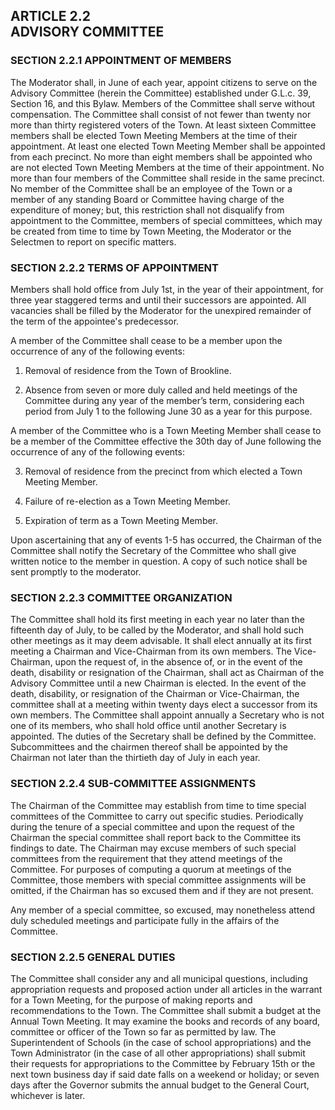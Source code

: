 ## ARTICLE 2.2<br/>ADVISORY COMMITTEE

### SECTION 2.2.1 APPOINTMENT OF MEMBERS

The Moderator shall, in June of each year, appoint citizens to serve on
the Advisory Committee (herein the Committee) established under G.L.c.
39, Section 16, and this Bylaw. Members of the Committee shall serve
without compensation. The Committee shall consist of not fewer than
twenty nor more than thirty registered voters of the Town. At least
sixteen Committee members shall be elected Town Meeting Members at the
time of their appointment. At least one elected Town Meeting Member
shall be appointed from each precinct. No more than eight members shall
be appointed who are not elected Town Meeting Members at the time of
their appointment. No more than four members of the Committee shall
reside in the same precinct. No member of the Committee shall be an
employee of the Town or a member of any standing Board or Committee
having charge of the expenditure of money; but, this restriction shall
not disqualify from appointment to the Committee, members of special
committees, which may be created from time to time by Town Meeting, the
Moderator or the Selectmen to report on specific matters.

### SECTION 2.2.2 TERMS OF APPOINTMENT

Members shall hold office from July 1st, in the year of their
appointment, for three year staggered terms and until their successors
are appointed. All vacancies shall be filled by the Moderator for the
unexpired remainder of the term of the appointee's predecessor.

A member of the Committee shall cease to be a member upon the occurrence
of any of the following events:

1.  Removal of residence from the Town of Brookline.

2.  Absence from seven or more duly called and held meetings of the
    Committee during any year of the member’s term, considering each
    period from July 1 to the following June 30 as a year for this
    purpose.

A member of the Committee who is a Town Meeting Member shall cease to be
a member of the Committee effective the 30th day of June following the occurrence of any of the following
events:

3.  Removal of residence from the precinct from which elected a Town
    Meeting Member.

4.  Failure of re-election as a Town Meeting Member.

5.  Expiration of term as a Town Meeting Member.

Upon ascertaining that any of events 1-5 has occurred, the Chairman of
the Committee shall notify the Secretary of the Committee who shall give
written notice to the member in question. A copy of such notice shall be
sent promptly to the moderator.

### SECTION 2.2.3 COMMITTEE ORGANIZATION

The Committee shall hold its first meeting in each year no later than
the fifteenth day of July, to be called by the Moderator, and shall hold
such other meetings as it may deem advisable. It shall elect annually at
its first meeting a Chairman and Vice-Chairman from its own members. The
Vice-Chairman, upon the request of, in the absence of, or in the event
of the death, disability or resignation of the Chairman, shall act as
Chairman of the Advisory Committee until a new Chairman is elected. In
the event of the death, disability, or resignation of the Chairman or
Vice-Chairman, the committee shall at a meeting within twenty days elect
a successor from its own members. The Committee shall appoint annually a
Secretary who is not one of its members, who shall hold office until
another Secretary is appointed. The duties of the Secretary shall be
defined by the Committee. Subcommittees and the chairmen thereof shall
be appointed by the Chairman not later than the thirtieth day of July in
each year.

### SECTION 2.2.4 SUB-COMMITTEE ASSIGNMENTS

The Chairman of the Committee may establish from time to time special
committees of the Committee to carry out specific studies. Periodically
during the tenure of a special committee and upon the request of the
Chairman the special committee shall report back to the Committee its
findings to date. The Chairman may excuse members of such special
committees from the requirement that they attend meetings of the
Committee. For purposes of computing a quorum at meetings of the
Committee, those members with special committee assignments will be
omitted, if the Chairman has so excused them and if they are not
present.

Any member of a special committee, so excused, may nonetheless attend
duly scheduled meetings and participate fully in the affairs of the
Committee.

### SECTION 2.2.5 GENERAL DUTIES

The Committee shall consider any and all municipal questions, including
appropriation requests and proposed action under all articles in the
warrant for a Town Meeting, for the purpose of making reports and
recommendations to the Town. The Committee shall submit a budget at the
Annual Town Meeting. It may examine the books and records of any board,
committee or officer of the Town so far as permitted by law. The
Superintendent of Schools (in the case of school appropriations) and the
Town Administrator (in the case of all other appropriations) shall
submit their requests for appropriations to the Committee by February
15th or the next town business day if said date falls on a weekend or
holiday; or seven days after the Governor submits the annual budget to
the General Court, whichever is later.
